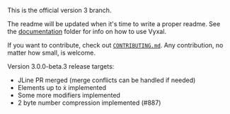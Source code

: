 This is the official version 3 branch.

The readme will be updated when it's time to write a proper readme.
See the [documentation](/documentation/README.md) folder for info on how to use
Vyxal.

If you want to contribute, check out [`CONTRIBUTING.md`](./CONTRIBUTING.md).
Any contribution, no matter how small, is welcome.

Version 3.0.0-beta.3 release targets:

- JLine PR merged (merge conflicts can be handled if needed)
- Elements up to ẋ implemented
- Some more modifiers implemented
- 2 byte number compression implemented (#887)
